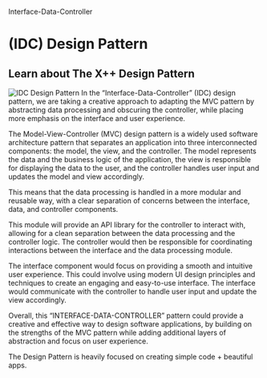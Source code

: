 Interface-Data-Controller

# (IDC) Design Pattern

## Learn about The X++ Design Pattern

![IDC Design Pattern](/assets/images/IDC_Design_Pattern.png "IDC Design Pattern")
In the “Interface-Data-Controller” (IDC) design pattern, we are taking a creative approach to adapting the MVC pattern by abstracting data processing and obscuring the controller, while placing more emphasis on the interface and user experience.

The Model-View-Controller (MVC) design pattern is a widely used software architecture pattern that separates an application into three interconnected components: the model, the view, and the controller. The model represents the data and the business logic of the application, the view is responsible for displaying the data to the user, and the controller handles user input and updates the model and view accordingly.

This means that the data processing is handled in a more modular and reusable way, with a clear separation of concerns between the interface, data, and controller components.

This module will provide an API library for the controller to interact with, allowing for a clean separation between the data processing and the controller logic. The controller would then be responsible for coordinating interactions between the interface and the data processing module.

The interface component would focus on providing a smooth and intuitive user experience. This could involve using modern UI design principles and techniques to create an engaging and easy-to-use interface. The interface would communicate with the controller to handle user input and update the view accordingly.

Overall, this “INTERFACE-DATA-CONTROLLER” pattern could provide a creative and effective way to design software applications, by building on the strengths of the MVC pattern while adding additional layers of abstraction and focus on user experience.

The Design Pattern is heavily focused on creating simple code + beautiful apps.